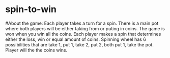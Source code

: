 # spin-to-win
#About the game: Each player takes a turn for a spin. There is a main pot where both players will be either taking from or puting in coins. The game is won when you win all the coins. Each player makes a spin that determines either the loss, win or equal amount of coins. Spinning wheel has 6 possibilities that are take 1, put 1, take 2, put 2, both put 1, take the pot. Player will the the coins wins.
